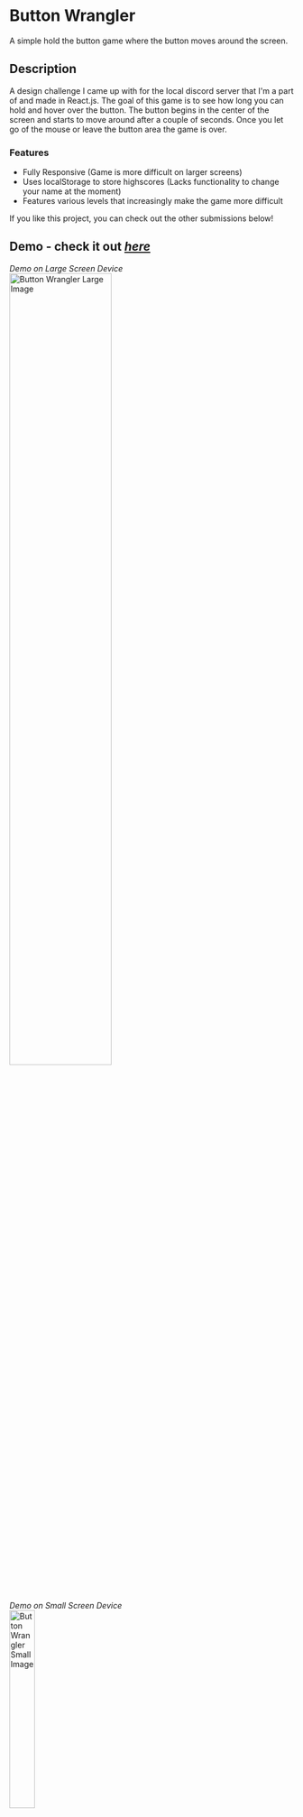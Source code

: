 # Button Wrangler

A simple hold the button game where the button moves around the screen. 


## Description

A design challenge I came up with for the local discord server that I'm a part of and made in React.js. The goal of this game is to see how long you can hold and hover over the button. The button begins in the center of the screen and starts to move around after a couple of seconds. Once you let go of the mouse or leave the button area the game is over.

### Features
  - Fully Responsive (Game is more difficult on larger screens)
  - Uses localStorage to store highscores (Lacks functionality to change your name at the moment)
  - Features various levels that increasingly make the game more difficult

If you like this project, you can check out the other submissions below!

## Demo - check it out [*here*](merry-unicorn-c978d5.netlify.app)

*Demo on Large Screen Device*  
<img src="/src/assets/buttonwrangler-github.gif" alt="Button Wrangler Large Image" width="60%" />

*Demo on Small Screen Device*  
<img src="/src/assets/buttonwrangler-github-small.gif" alt="Button Wrangler Small Image" width="30%" />



## Roadmap (Goals and ToDos)

Goals:
  - Add more rounds to the game ( Distractions, level up the speed, etc.)

ToDos
  - Change player names after they finish playing.

Known Issues:
  - Since phones and tablets use the touch events there isn't a way to track whether the user's finger is on the button. I'd like to see if I can address this in the future.
 
## My Design Process

I kept the design pretty simple for this game. All of the button movements are done with CSS classes and I change the class randomly via useState.
I had trouble with the hold button event maintaining state but I discovered that useRef is more applicable since it maintains its value regardless of where you call it. Other than that, I mostly winged the design with the colors coming from a color generator, [Coolors.co](https://coolors.co)


## Acknowledgements

 - [README Generated with readme.so](https://readme.so/editor)

## My Partners in Crime

Check out these other awesome creators I worked with!

-- Will Update Later --
